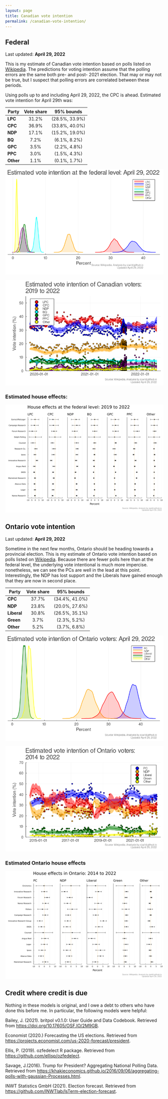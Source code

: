 ```yaml
---
layout: page
title: Canadian vote intention
permalink: /canadian-vote-intention/
---
```



## Federal 
Last updated: __April 29, 2022__

This is my estimate of Canadian vote intention based on polls listed on [Wikipedia](https://en.wikipedia.org/wiki/Opinion_polling_for_the_45th_Canadian_federal_election). The predictions for voting intention assume that the polling errors are the same both pre- and post- 2021 election. That may or may not be true, but I suspect that polling errors are correlated between these periods.

Using polls up to and including April 29, 2022, the CPC is ahead. Estimated vote intention for April 29th was:

|**Party**    | **Vote share**  | **95% bounds**     |
|-------------|:---------------:|:------------------:|
|**LPC**      | 31.2%           | (28.5%, 33.9%)     |
|**CPC**      | 36.9%           | (33.8%, 40.0%)     |
|**NDP**      | 17.1%           | (15.2%, 19.0%)     |
|**BQ**       | 7.2%            | (6.1%, 8.2%)       |
|**GPC**      | 3.5%            | (2.2%, 4.8%)       |
|**PPC**      | 3.0%            | (1.5%, 4.3%)       |
|**Other**    | 1.1%            | (0.1%, 1.7%)       |


![alt text](https://github.com/sjwild/Canadian_Election_2021/raw/main/Images/Federal/can_vote_intention_post_2021.png "Density plot of estimated vote share per party.")


![alt text](https://github.com/sjwild/Canadian_Election_2021/raw/main/Images/Federal/can_vote_intention_2019_post_2021.png "Vote share of Canadian parties from 2019 to 2022.")

### Estimated house effects: 

![alt text](https://github.com/sjwild/Canadian_Election_2021/blob/main/Images/Federal/can_house_effects_pollsters_2019_2022.png "House effects of Canadian polling firms from 2019 to 2022.")


## Ontario vote intention

Last updated: __April 29, 2022__

Sometime in the next few months, Ontario should be heading towards a provincial election. This is my estimate of Ontario vote intention based on polls listed on [Wikipedia](https://en.wikipedia.org/wiki/2022_Ontario_general_election#Opinion_polls). Because there are fewer polls here than at the federal level, the underlying vote intentional is much more impercise. nonetheless, we can see the PCs are well in the lead at this point. Interestingly, the NDP has lost support and the Liberals have gained enough that they are now in second place.

|**Party**    | **Vote share**  | **95% bounds**     |
|-------------|:---------------:|:------------------:|
|**CPC**      | 37.7%           | (34.4%, 41.0%)     |
|**NDP**      | 23.8%           | (20.0%, 27.6%)     |
|**Liberal**  | 30.8%           | (26.5%, 35.1%)     |
|**Green**    | 3.7%            | (2.3%, 5.2%)       |
|**Other**    | 5.2%            | (3.7%, 6.8%)       |

![alt text](https://github.com/sjwild/Canadian_Election_2021/raw/main/Images/Ontario/ON_vote_intention_2022.png "Density plot of estimated vote share per party in Ontario, 2022.")


![alt text](https://github.com/sjwild/Canadian_Election_2021/raw/main/Images/Ontario/ON_vote_intention_2014_2022.png "Vote share of Ontario parties from 2014 to 2022.")


### Estimated Ontario house effects

![alt text](https://github.com/sjwild/Canadian_Election_2021/raw/main/Images/Ontario/ON_house_effects_pollsters_2014_2022.png "House effects of polling firms surveying residents of Ontario, 2014 to 2022.")




## Credit where credit is due
Nothing in these models is original, and I owe a debt to others who have done this before me. In particular, the following models were helpful:

Bailey, J. (2021). britpol v0.1.0: User Guide and Data Codebook. Retrieved from https://doi.org/10.17605/OSF.IO/2M9GB.  

Economist (2020.) Forecasting the US elections. Retrieved from https://projects.economist.com/us-2020-forecast/president. 

Ellis, P. (2019). ozfedelect R package. Retrieved from https://github.com/ellisp/ozfedelect.   

Savage, J.(2016). Trump for President? Aggregating National Polling Data. Retrieved from https://khakieconomics.github.io/2016/09/06/aggregating-polls-with-gaussian-Processes.html.  

INWT Statistics GmbH (2021). Election forecast. Retrieved from https://github.com/INWTlab/lsTerm-election-forecast.  


